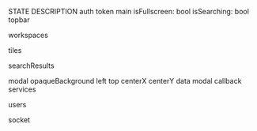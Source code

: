 STATE DESCRIPTION
auth
	token
main
	isFullscreen: bool
	isSearching: bool
topbar
	
workspaces

tiles

searchResults

modal
	opaqueBackground
	left
	top
	centerX
	centerY
	data
	modal
	callback
services

users

socket
